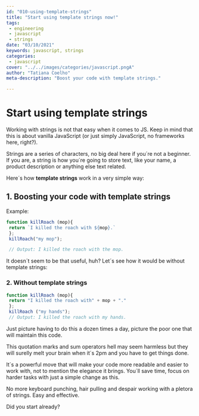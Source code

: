 ```yaml
---
id: "010-using-template-strings"
title: "Start using template strings now!"
tags: 
 - engineering
 - javascript
 - strings
date: "03/10/2021"
keywords: javascript, strings
categories: 
 - javascript
cover: "../../images/categories/javascript.pngA"
author: "Tatiana Coelho"
meta-description: "Boost your code with template strings."

---
```


# Start using template strings

Working with strings is not that easy when it comes to JS. Keep in mind that this is about vanilla JavaScript (or just simply JavaScript, no frameworks here, right?).

Strings are a series of characters, no big deal here if you´re not a beginner. If you are, a string is how you´re going to store text, like your name, a product description or anything else text related. 

Here´s how **template strings** work in a very simple way:

## **1. Boosting your code with template strings**

Example:
```js
function killRoach (mop){
 return `I killed the roach with ${mop}.`
 };
 killRoach("my mop");

 // Output: I killed the roach with the mop.
```

It doesn´t seem to be that useful, huh? Let´s see how it would be without template strings:

### **2. Without template strings**

```js
function killRoach (mop){
 return "I killed the roach with" + mop + "."
 };
 killRoach ("my hands");
 // Output: I killed the roach with my hands.
```

Just picture having to do this a dozen times a day, picture the poor one that will maintain this code. 

This quotation marks and sum operators hell may seem harmless but they will surelly melt your brain when it´s 2pm and you have to get things done.

It´s a powerful move that will make your code more readable and easier to work with, not to mention the elegance it brings. You´ll save time, focus on harder tasks with just a simple change as this.

No more keyboard punching, hair pulling and despair working with a pletora of strings. Easy and effective.

Did you start already?

